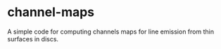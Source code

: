 # channel-maps
A simple code for computing channels maps for line emission from thin surfaces in discs.
